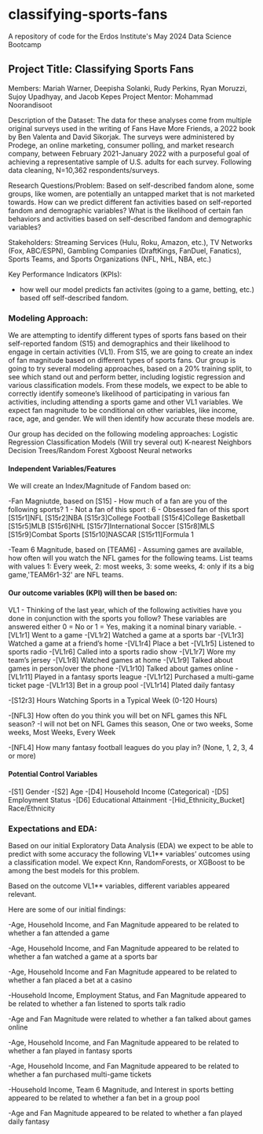 # classifying-sports-fans

A repository of code for the Erdos Institute's May 2024 Data Science Bootcamp

## **Project Title: Classifying Sports Fans**
Members: Mariah Warner, Deepisha Solanki, Rudy Perkins, Ryan Moruzzi, Sujoy Upadhyay, and Jacob Kepes
Project Mentor: Mohammad Noorandisoot

Description of the Dataset: The data for these analyses come from multiple original surveys used in the writing of Fans Have More Friends, a 2022 book by Ben Valenta and David Sikorjak. The surveys were administered by Prodege, an online marketing, consumer polling, and market research company, between February 2021-January 2022 with a purposeful goal of achieving a representative sample of U.S. adults for each survey. Following data cleaning, N=10,362 respondents/surveys.

Research Questions/Problem: Based on self-described fandom alone, some groups, like women, are potentially an untapped market that is not marketed towards. How can we predict different fan activities based on self-reported fandom and demographic variables? What is the likelihood of certain fan behaviors and activities based on self-described fandom and demographic variables? 

Stakeholders: Streaming Services (Hulu, Roku, Amazon, etc.), TV Networks (Fox, ABC/ESPN), Gambling Companies (DraftKings, FanDuel, Fanatics), Sports Teams, and Sports Organizations (NFL, NHL, NBA, etc.) 

Key Performance Indicators (KPIs):

- how well our model predicts fan activites (going to a game, betting, etc.) based off self-described fandom. 


### Modeling Approach:

We are attempting to identify different types of sports fans based on their self-reported fandom (S15) and demographics and their likelihood to engage in certain activities (VL1). From S15, we are going to create an index of fan magnitude based on different types of sports fans. Our group is going to try several modeling approaches, based on a 20% training split, to see which stand out and perform better, including logistic regression and various classification models. From these models, we expect to be able to correctly identify someone’s likelihood of participating in various fan activities, including attending a sports game and other VL1 variables. We expect fan magnitude to be conditional on other variables, like income, race, age, and gender. We will then identify how accurate these models are.

Our group has decided on the following modeling approaches:
Logistic Regression
Classification Models (Will try several out)
K-nearest Neighbors
Decision Trees/Random Forest
Xgboost
Neural networks


#### Independent Variables/Features

We will create an Index/Magnitude of Fandom based on:

-Fan Magniutde, based on [S15] - How much of a fan are you of the following sports?
1 - Not a fan of this sport : 6 - Obsessed fan of this sport
[S15r1]NFL
[S15r2]NBA
[S15r3]College Football
[S15r4]College Basketball
[S15r5]MLB
[S15r6]NHL
[S15r7]International Soccer
[S15r8]MLS
[S15r9]Combat Sports
[S15r10]NASCAR
[S15r11]Formula 1

-Team 6 Magnitude, based on [TEAM6] - Assuming games are available, how often will you watch the NFL games for the following teams. List teams with values 1: Every week, 2: most weeks, 3: some weeks, 4: only if its a big game,'TEAM6r1-32' are NFL teams.

#### Our outcome variables (KPI) will then be based on:

VL1 - Thinking of the last year, which of the following activities have you done in conjunction with the sports you follow? These variables are answered either 0 = No or 1 =  Yes, making it a nominal binary variable.
-[VL1r1] Went to a game 
-[VL1r2] Watched a game at a sports bar
-[VL1r3] Watched a game at a friend’s home
-[VL1r4] Place a bet
-[VL1r5] Listened to sports radio
-[VL1r6] Called into a sports radio show
-[VL1r7] Wore my team’s jersey
-[VL1r8] Watched games at home
-[VL1r9] Talked about games in person/over the phone
-[VL1r10] Talked about games online
-[VL1r11] Played in a fantasy sports league
-[VL1r12] Purchased a multi-game ticket page
-[VL1r13] Bet in a group pool
-[VL1r14] Plated daily fantasy

-[S12r3] Hours Watching Sports in a Typical Week (0-120 Hours)

-[NFL3] How often do you think you will bet on NFL games this NFL season?
-I will not bet on NFL Games this season, One or two weeks, Some weeks, Most Weeks, Every Week

-[NFL4] How many fantasy football leagues do you play in? (None, 1, 2, 3, 4 or more)

#### Potential Control Variables 

-[S1] Gender
-[S2]  Age
-[D4] Household Income (Categorical)
-[D5]  Employment Status
-[D6]  Educational Attainment
-[Hid_Ethnicity_Bucket] Race/Ethnicity



### Expectations and EDA:

Based on our initial Exploratory Data Analysis (EDA) we expect to be able to predict with some accuracy the following VL1** variables’ outcomes using a classification model. We expect Knn, RandomForests, or XGBoost to be among the best models for this problem. 

Based on the outcome VL1** variables, different variables appeared relevant. 

Here are some of our initial findings:

-Age, Household Income, and Fan Magnitude appeared to be related to whether a fan attended a game

-Age, Household Income, and Fan Magnitude appeared to be related to whether a fan watched a game at a sports bar

-Age, Household Income and Fan Magnitude appeared to be related to whether a fan placed a bet at a casino

-Household Income, Employment Status, and Fan Magnitude appeared to be related to whether a fan listened to sports talk radio

-Age and Fan Magnitude were related to whether a fan talked about games online

-Age, Household Income, and Fan Magnitude appeared to be related to whether a fan played in fantasy sports

-Age, Household Income, and Fan Magnitude appeared to be related to whether a fan purchased multi-game tickets

-Household Income, Team 6 Magnitude, and Interest in sports betting appeared to be related to whether a fan bet in a group pool

-Age and Fan Magnitude appeared to be related to whether a fan played daily fantasy




